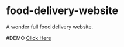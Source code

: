 # food-delivery-website
A wonder full food delivery website.

#DEMO
<a href="https://preeminent-bunny-eb4f3a.netlify.app/"> Click Here </a>
